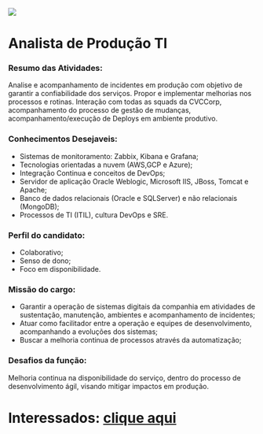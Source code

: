 ![](https://www.cvccorp.com.br/wp-content/themes/cvccorp/assets/imagens/cvccorp-logotipo-dark.png)

# **Analista de Produção TI** 

### **Resumo das Atividades:**
Analise e acompanhamento de incidentes em produção com objetivo de garantir a confiabilidade dos serviços. Propor e implementar melhorias nos processos e rotinas. Interação com todas as squads da CVCCorp, acompanhamento do processo de gestão de mudanças, acompanhamento/execução de Deploys em ambiente produtivo.
                                         
### **Conhecimentos Desejaveis:**
- Sistemas de monitoramento: Zabbix, Kibana e Grafana;
- Tecnologias orientadas a nuvem (AWS,GCP e Azure);
- Integração Continua e conceitos de DevOps;
- Servidor de aplicação Oracle Weblogic, Microsoft IIS, JBoss, Tomcat e Apache;
- Banco de dados relacionais (Oracle e SQLServer) e não relacionais (MongoDB);
- Processos de TI (ITIL), cultura DevOps e SRE.

### **Perfil do candidato:**
- Colaborativo;
- Senso de dono;
- Foco em disponibilidade.

### **Missão do cargo:**
- Garantir a operação de sistemas digitais da companhia em atividades de sustentação, manutenção, ambientes e acompanhamento de incidentes;
- Atuar como facilitador entre a operação e equipes de desenvolvimento, acompanhando a evoluções dos sistemas;
- Buscar a melhoria continua de processos através da automatização;

### **Desafios da função:**
Melhoria continua na disponibilidade do serviço, dentro do processo de desenvolvimento ágil, visando mitigar impactos em produção.

# Interessados: [clique aqui](mailto:jonathancrivoi@cvccorp.com.br?subject=Vaga%20Analista%20de%20Produção%20TI)
